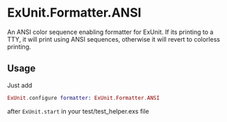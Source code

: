 # ExUnit.Formatter.ANSI

An ANSI color sequence enabling formatter for ExUnit. If its printing to a TTY, it will print using ANSI sequences, otherwise it will revert to colorless printing.

## Usage

Just add

```elixir
ExUnit.configure formatter: ExUnit.Formatter.ANSI
```

after `ExUnit.start` in your test/test_helper.exs file
